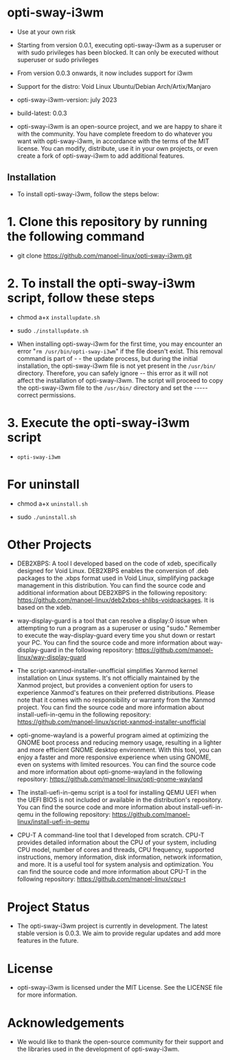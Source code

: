 # opti-sway-i3wm

- Use at your own risk

- Starting from version 0.0.1, executing opti-sway-i3wm as a superuser or with sudo privileges has been blocked. It can only be executed without superuser or sudo privileges

- From version 0.0.3 onwards, it now includes support for i3wm

- Support for the distro: Void Linux Ubuntu/Debian Arch/Artix/Manjaro

- opti-sway-i3wm-version: july 2023

- build-latest: 0.0.3

- opti-sway-i3wm is an open-source project, and we are happy to share it with the community. You have complete freedom to do whatever you want with opti-sway-i3wm, in accordance with the terms of the MIT license. You can modify, distribute, use it in your own projects, or even create a fork of opti-sway-i3wm to add additional features.

## Installation

- To install opti-sway-i3wm, follow the steps below:

# 1. Clone this repository by running the following command

- git clone https://github.com/manoel-linux/opti-sway-i3wm.git

# 2. To install the opti-sway-i3wm script, follow these steps

- chmod a+x `installupdate.sh`

- sudo `./installupdate.sh`

- When installing opti-sway-i3wm for the first time, you may encounter an error "`rm /usr/bin/opti-sway-i3wm`" if the file doesn't exist. This removal command is part of - - the update process, but during the initial installation, the opti-sway-i3wm file is not yet present in the `/usr/bin/` directory. Therefore, you can safely ignore -- this error as it will not affect the installation of opti-sway-i3wm. The script will proceed to copy the opti-sway-i3wm file to the `/usr/bin/` directory and set the ----- correct permissions.

# 3. Execute the opti-sway-i3wm script

- `opti-sway-i3wm`

# For uninstall

- chmod a+x `uninstall.sh`

- sudo `./uninstall.sh`

# Other Projects

- DEB2XBPS: A tool I developed based on the code of xdeb, specifically designed for Void Linux. DEB2XBPS enables the conversion of .deb packages to the .xbps   format used in Void Linux, simplifying package management in this distribution. You can find the source code and additional information about DEB2XBPS in the  following repository: https://github.com/manoel-linux/deb2xbps-shlibs-voidpackages. It is based on the xdeb.

- way-display-guard is a tool that can resolve a display:0 issue when attempting to run a program as a superuser or using "sudo." Remember to execute the way-display-guard every time you shut down or restart your PC. You can find the source code and more information about way-display-guard in the following repository: https://github.com/manoel-linux/way-display-guard

- The script-xanmod-installer-unofficial simplifies Xanmod kernel installation on Linux systems. It's not officially maintained by the Xanmod project, but provides a convenient option for users to experience Xanmod's features on their preferred distributions. Please note that it comes with no responsibility or warranty from the Xanmod project. You can find the source code and more information about install-uefi-in-qemu in the following repository: https://github.com/manoel-linux/script-xanmod-installer-unofficial

- opti-gnome-wayland is a powerful program aimed at optimizing the GNOME boot process and reducing memory usage, resulting in a lighter and more efficient GNOME  desktop environment. With this tool, you can enjoy a faster and more responsive experience when using GNOME, even on systems with limited resources. You can find the source code and more information about opti-gnome-wayland in the following repository: https://github.com/manoel-linux/opti-gnome-wayland

- The install-uefi-in-qemu script is a tool for installing QEMU UEFI when the UEFI BIOS is not included or available in the distribution's repository. You can find the source code and more information about install-uefi-in-qemu in the following repository: https://github.com/manoel-linux/install-uefi-in-qemu

- CPU-T A command-line tool that I developed from scratch. CPU-T provides detailed information about the CPU of your system, including CPU model, number of cores and threads, CPU frequency, supported instructions, memory information, disk information, network information, and more. It is a useful tool for system analysis and optimization. You can find the source code and more information about CPU-T in the following repository: https://github.com/manoel-linux/cpu-t

# Project Status

- The opti-sway-i3wm project is currently in development. The latest stable version is 0.0.3. We aim to provide regular updates and add more features in the future.

# License

- opti-sway-i3wm is licensed under the MIT License. See the LICENSE file for more information.

# Acknowledgements

- We would like to thank the open-source community for their support and the libraries used in the development of opti-sway-i3wm.
